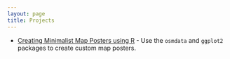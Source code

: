 ```yaml
---
layout: page
title: Projects
---
```



+ [Creating Minimalist Map Posters using R](/projects/minimalist-map-r) - Use the `osmdata` and `ggplot2` packages to create custom map posters. 
